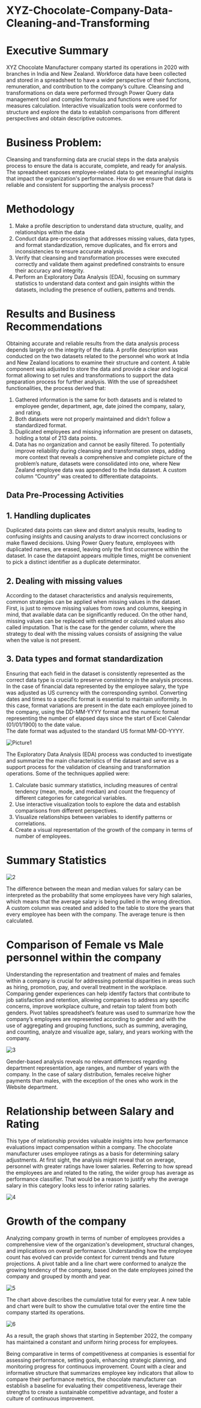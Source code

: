 # XYZ-Chocolate-Company-Data-Cleaning-and-Transforming
#  Executive Summary
XYZ Chocolate Manufacturer company started its operations in 2020 with branches in India and New Zealand. Workforce data have been collected and stored in a spreadsheet to have a wider perspective of their functions, remuneration, and contribution to the company’s culture. Cleansing and transformations on data were performed through Power Query data management tool and complex formulas and functions were used for measures calculation. Interactive visualization tools were conformed to structure and explore the data to  establish comparisons from different perspectives and obtain descriptive outcomes.
#  Business Problem:
Cleansing and transforming data are crucial steps in the data analysis process to ensure the data is accurate, complete, and ready for analysis. The spreadsheet exposes employee-related data to get meaningful insights that impact the organization's performance. How do we ensure that data is reliable and consistent for supporting the analysis process?
#  Methodology
  1.	Make a profile description to understand data structure, quality, and relationships within the data 
  2.	Conduct data pre-processing that addresses missing values, data types, and format standardization, remove duplicates, and fix errors and inconsistencies to ensure accurate analysis.
  3.	Verify that cleansing and transformation processes were executed correctly and validate them against predefined constraints to ensure their accuracy and integrity.
  4.	Perform an Exploratory Data Analysis (EDA), focusing on summary statistics to understand data context and gain insights within the datasets, including the presence of outliers, patterns and trends.
#  Results and Business Recommendations
Obtaining accurate and reliable results from the data analysis process depends largely on the integrity of the data. A profile description was conducted on the two datasets related to the personnel who work at India and New Zealand locations to examine their structure and content.
A table component was adjusted to store the data and provide a clear and logical format allowing to set rules and transformations to support the data preparation process for further analysis. 
With the use of spreadsheet functionalities, the process derived that:
1.	Gathered information is the same for both datasets and is related to employee gender, department, age, date joined the company, salary, and rating. 
2.	Both datasets were not properly maintained and didn’t follow a standardized format.
3.	Duplicated employees and missing information are present on datasets, holding a total of 213 data points. 
4.	Data has no organization and cannot be easily filtered.
To potentially improve reliability during cleansing and transformation steps, adding more context that reveals a comprehensive and complete picture of the problem’s nature, datasets were consolidated into one, where New Zealand employee data was appended to the India dataset. A custom column “Country” was created to differentiate datapoints.
##  Data Pre-Processing Activities
##  1.	Handling duplicates
Duplicated data points can skew and distort analysis results, leading to confusing insights and causing analysts to draw incorrect conclusions or make flawed decisions. 
Using Power Query <Remove duplicates> feature, employees with duplicated names, are erased, leaving only the first occurrence within the dataset. In case the datapoint appears multiple times, might be convenient to pick a distinct identifier as a duplicate determinator.
##  2.	Dealing with missing values 
According to the dataset characteristics and analysis requirements, common strategies can be applied when missing values in the dataset. First, is just to remove missing values from rows and columns, keeping in mind, that available data can be significantly reduced. On the other hand, missing values can be replaced with estimated or calculated values also called imputation.
That is the case for the gender column, where the strategy to deal with the missing values consists of assigning the <Other> value when the value is not present.
##  3.	Data types and format standardization
Ensuring that each field in the dataset is consistently represented as the correct data type is crucial to preserve consistency in the analysis process. In the case of financial data represented by the employee salary, the type was adjusted as US currency with the corresponding symbol. 
Converting dates and times to a specific format is essential to maintain uniformity. In this case, format variations are present in the date each employee joined to the company, using the DD-MM-YYYY format and the numeric format representing the number of elapsed days since the start of Excel Calendar (01/01/1900) to the date value.  
The date format was adjusted to the standard US format MM-DD-YYYY.

![Picture1](https://github.com/user-attachments/assets/c172b964-d2ed-4f2f-bd18-29ce46d830ba)

The Exploratory Data Analysis (EDA) process was conducted to investigate and summarize the main characteristics of the dataset and serve as a support process for the validation of cleansing and transformation operations. Some of the techniques applied were:
  1.	Calculate basic summary statistics, including measures of central tendency (mean, mode, and median) and count the frequency of different categories for categorical variables.
  2.	Use interactive visualization tools to explore the data and establish comparisons from different perspectives. 
  3.	Visualize relationships between variables to identify patterns or correlations.
  4.	Create a visual representation of the growth of the company in terms of number of employees.

# Summary Statistics

![2](https://github.com/user-attachments/assets/4ecf9783-f8e5-4008-843a-c185f778e24d)

The difference between the mean and median values for salary can be interpreted as the probability that some employees have very high salaries, which means that the average salary is being pulled in the wrong direction.
A custom column <Tenure> was created and added to the table to store the years that every employee has been with the company. The average tenure is then calculated.

#  Comparison of Female vs Male personnel within the company
Understanding the representation and treatment of males and females within a company is crucial for addressing potential disparities in areas such as hiring, promotion, pay, and overall treatment in the workplace. Comparing gender experiences can help identify factors that contribute to job satisfaction and retention, allowing companies to address any specific concerns, improve workplace culture, and retain top talent from both genders.
Pivot tables spreadsheet’s feature was used to summarize how the company’s employees are represented according to gender and with the use of aggregating and grouping functions, such as summing, averaging, and counting, analyze and visualize age, salary, and years working with the company.

![3](https://github.com/user-attachments/assets/c8d47aee-350f-4caf-ac42-69b20a35e51b)

Gender-based analysis reveals no relevant differences regarding department representation, age ranges, and number of years with the company. In the case of salary distribution, females receive higher payments than males, with the exception of the ones who work in the Website department. 

#  Relationship between Salary and Rating
This type of relationship provides valuable insights into how performance evaluations impact compensation within a company. The chocolate manufacturer uses employee ratings as a basis for determining salary adjustments. At first sight, the analysis might reveal that on average, personnel with greater ratings have lower salaries. Referring to how spread the employees are and related to the rating, the wider group has average as performance classifier. That would be a reason to justify why the average salary in this category looks less to inferior rating salaries.

![4](https://github.com/user-attachments/assets/ef853e44-dbec-4d4d-831f-a7c9a955bd71)

#  Growth of the company 
Analyzing company growth in terms of number of employees provides a comprehensive view of the organization's development, structural changes, and implications on overall performance. Understanding how the employee count has evolved can provide context for current trends and future projections.
A pivot table and a line chart were conformed to analyze the growing tendency of the company, based on the date employees joined the company and grouped by month and year.

![5](https://github.com/user-attachments/assets/99ecd73c-8c38-4153-a624-9dc90b500511)

The chart above describes the cumulative total for every year. A new table and chart were built to show the cumulative total over the entire time the company started its operations.

![6](https://github.com/user-attachments/assets/1d96beb1-e099-4297-890e-d474137512ca)

As a result, the graph shows that starting in September 2022, the company has maintained a constant and uniform hiring process for employees.

Being comparative in terms of competitiveness at companies is essential for assessing performance, setting goals, enhancing strategic planning, and  monitoring progress for continuous improvement. Count with a clear and informative structure that summarizes employee key indicators that allow to compare their performance metrics, the chocolate manufacturer  can establish a baseline for evaluating their competitiveness, leverage their strengths to create a sustainable competitive advantage, and foster a culture of continuous improvement.










